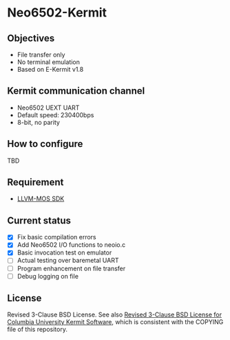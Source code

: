 # Neo6502-Kermit

## Objectives

* File transfer only
* No terminal emulation
* Based on E-Kermit v1.8

## Kermit communication channel

* Neo6502 UEXT UART
* Default speed: 230400bps
* 8-bit, no parity

## How to configure

TBD

## Requirement

* [LLVM-MOS SDK](https://github.com/llvm-mos/llvm-mos-sdk/)

## Current status

* [x] Fix basic compilation errors
* [x] Add Neo6502 I/O functions to neoio.c
* [x] Basic invocation test on emulator
* [ ] Actual testing over baremetal UART
* [ ] Program enhancement on file transfer
* [ ] Debug logging on file

## License

Revised 3-Clause BSD License. See also [Revised 3-Clause BSD License for Columbia University Kermit Software](https://kermitproject.org/cu-bsd-license.html), which is consistent with the COPYING file of this repository.

